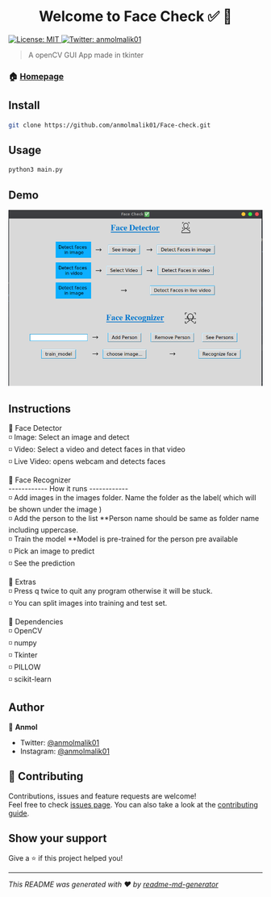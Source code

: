 <h1 align="center">Welcome to Face Check ✅ 👋</h1>
<p>
  <a href="#" target="_blank">
    <img alt="License: MIT" src="https://img.shields.io/badge/License-MIT-yellow.svg" />
  </a>
  <a href="https://twitter.com/anmolmalik01" target="_blank">
    <img alt="Twitter: anmolmalik01" src="https://img.shields.io/twitter/follow/anmolmalik01.svg?style=social" />
  </a>
</p>

> A openCV GUI App made in tkinter

### 🏠 [Homepage](https://github.com/anmolmalik01/Face-check)

## Install

```sh
git clone https://github.com/anmolmalik01/Face-check.git
```

## Usage

```sh
python3 main.py
```
## Demo

<img alt="Demo" src="./images/img.png" />


## Instructions

🔷 Face Detector<br>
◽ Image: Select an image and detect <br>
◽ Video: Select a video and detect faces in that video<br>
◽ Live Video: opens webcam and detects faces


🔷 Face Recognizer<br>
------------ How it runs ------------<br> 
◽ Add images in the images folder. Name the folder as the label( which will be shown under the image )<br>
◽ Add the person to the list **Person name should be same as folder name including uppercase.<br>
◽ Train the model **Model is pre-trained for the person pre available<br>
◽ Pick an image to predict<br>
◽ See the prediction


🔷 Extras<br>
◽ Press q twice to quit any program otherwise it will be stuck.<br>
◽ You can split images into training and test set.


🔷 Dependencies<br>
◽ OpenCV<br>
◽ numpy<br>
◽ Tkinter<br>
◽ PILLOW<br>
◽ scikit-learn<br>


## Author

👤 **Anmol**

* Twitter: [@anmolmalik01](https://twitter.com/anmolmalik01)
* Instagram: [@anmolmalik01](https://www.instagram.com/anmolmalik01/)

## 🤝 Contributing

Contributions, issues and feature requests are welcome!<br />Feel free to check [issues page](https://github.com/anmolmalik01/Face-check/issues). You can also take a look at the [contributing guide](https://github.com/anmolmalik01/Face-check/pulls).

## Show your support

Give a ⭐️ if this project helped you!

***
_This README was generated with ❤️ by [readme-md-generator](https://github.com/kefranabg/readme-md-generator)_